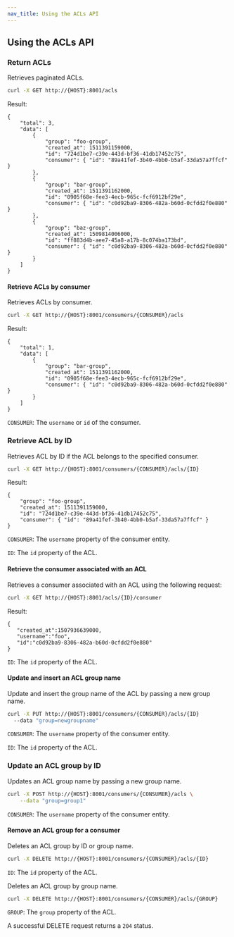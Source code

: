 ```yaml
---
nav_title: Using the ACLs API
---
```


## Using the ACLs API

### Return ACLs

Retrieves paginated ACLs.

```bash
curl -X GET http://{HOST}:8001/acls
```

Result:
```
{
    "total": 3,
    "data": [
        {
            "group": "foo-group",
            "created_at": 1511391159000,
            "id": "724d1be7-c39e-443d-bf36-41db17452c75",
            "consumer": { "id": "89a41fef-3b40-4bb0-b5af-33da57a7ffcf" }
        },
        {
            "group": "bar-group",
            "created_at": 1511391162000,
            "id": "0905f68e-fee3-4ecb-965c-fcf6912bf29e",
            "consumer": { "id": "c0d92ba9-8306-482a-b60d-0cfdd2f0e880" }
        },
        {
            "group": "baz-group",
            "created_at": 1509814006000,
            "id": "ff883d4b-aee7-45a8-a17b-8c074ba173bd",
            "consumer": { "id": "c0d92ba9-8306-482a-b60d-0cfdd2f0e880" }
        }
    ]
}
```

#### Retrieve ACLs by consumer

Retrieves ACLs by consumer.

```bash
curl -X GET http://{HOST}:8001/consumers/{CONSUMER}/acls
```

Result:
```
{
    "total": 1,
    "data": [
        {
            "group": "bar-group",
            "created_at": 1511391162000,
            "id": "0905f68e-fee3-4ecb-965c-fcf6912bf29e",
            "consumer": { "id": "c0d92ba9-8306-482a-b60d-0cfdd2f0e880" }
        }
    ]
}
```

`CONSUMER`: The `username` or `id` of the consumer.

### Retrieve ACL by ID

Retrieves ACL by ID if the ACL belongs to the specified consumer.

```bash
curl -X GET http://{HOST}:8001/consumers/{CONSUMER}/acls/{ID}
```

Result:
```
{
    "group": "foo-group",
    "created_at": 1511391159000,
    "id": "724d1be7-c39e-443d-bf36-41db17452c75",
    "consumer": { "id": "89a41fef-3b40-4bb0-b5af-33da57a7ffcf" }
}
```

`CONSUMER`: The `username` property of the consumer entity.

`ID`: The `id` property of the ACL.  

#### Retrieve the consumer associated with an ACL

Retrieves a consumer associated with an ACL
using the following request:

```bash
curl -X GET http://{HOST}:8001/acls/{ID}/consumer
```

Result:
```
{
   "created_at":1507936639000,
   "username":"foo",
   "id":"c0d92ba9-8306-482a-b60d-0cfdd2f0e880"
}
```

`ID`: The `id` property of the ACL.

#### Update and insert an ACL group name

Update and insert the group name of the ACL by passing a new group name.

```bash
curl -X PUT http://{HOST}:8001/consumers/{CONSUMER}/acls/{ID}
  --data "group=newgroupname"
```

`CONSUMER`: The `username` property of the consumer entity.

`ID`: The `id` property of the ACL.  

### Update an ACL group by ID

Updates an ACL group name by passing a new group name.

```bash
curl -X POST http://{HOST}:8001/consumers/{CONSUMER}/acls \
    --data "group=group1"
```

`CONSUMER`: The `username` property of the consumer entity.

#### Remove an ACL group for a consumer

Deletes an ACL group by ID or group name.

```bash
curl -X DELETE http://{HOST}:8001/consumers/{CONSUMER}/acls/{ID}
```

`ID`: The `id` property of the ACL.  

Deletes an ACL group by group name.

```bash
curl -X DELETE http://{HOST}:8001/consumers/{CONSUMER}/acls/{GROUP}
```

`GROUP`: The `group` property of the ACL.  

A successful DELETE request returns a `204` status.